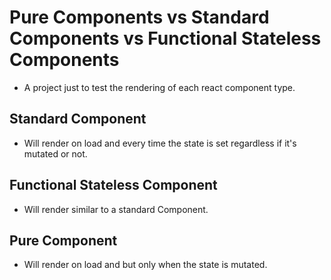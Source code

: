 # Pure Components vs Standard Components vs Functional Stateless Components

- A project just to test the rendering of each react component type.


## Standard Component
- Will render on load and every time the state is set regardless if it's mutated or not.

## Functional Stateless Component
- Will render similar to a standard Component.

## Pure Component
- Will render on load and but only when the state is mutated.

